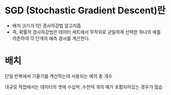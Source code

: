 # SGD (Stochastic Gradient Descent)란

- 배치 크기가 1인 경사하강법 알고리즘
- 즉, 확률적 경사하강법은 데이터 세트에서 무작위로 균일하게 선택한 하나의 예를 의존하여 각 단계의 예측 경사를 계산한다.

# 배치

단일 반복에서 기울기를 계산하는데 사용되는 예의 총 개수

대규모 작업에서는 데이터의 셋에 수십억 ,수천억 개의 예가 포함되어있는 경우가
많습